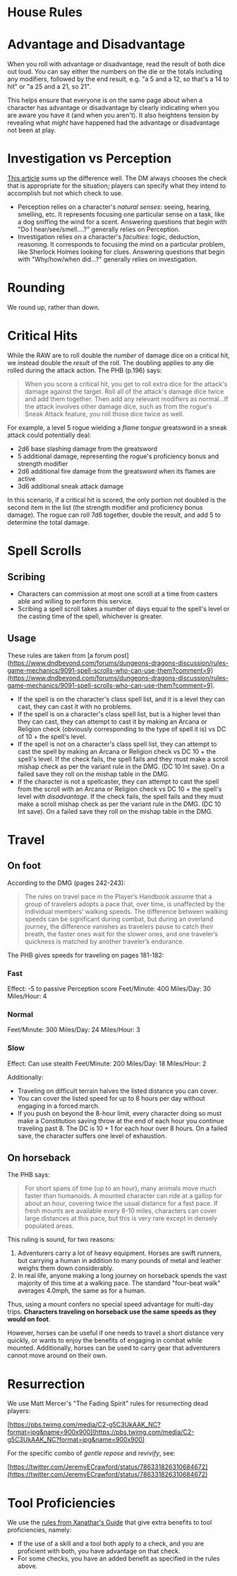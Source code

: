 # House Rules

# Advantage and Disadvantage

When you roll with advantage or disadvantage, read the result of both dice out loud. You can say either the numbers on the die or the totals including any modifiers, followed by the end result, e.g. "a 5 and a 12, so that's a 14 to hit" or "a 25 and a 21, so 21".

This helps ensure that everyone is on the same page about when a character has advantage or disadvantage by clearly indicating when you are aware you have it (and when you aren't). It also heightens tension by revealing what *might* have happened had the advantage or disadvantage not been at play.

# Investigation vs Perception

[This article](http://dmsworkshop.com/2019/06/21/dnd-tips-perception-investigation/) sums up the difference well. The DM always chooses the check that is appropriate for the situation; players can specify what they intend to accomplish but not which check to use.

- Perception relies on a character's *natural senses*: seeing, hearing, smelling, etc. It represents focusing one particular sense on a task, like a dog sniffing the wind for a scent. Answering questions that begin with "Do I hear/see/smell....?" generally relies on Perception.
- Investigation relies on a character's *faculties*: logic, deduction, reasoning. It corresponds to focusing the mind on a particular problem, like Sherlock Holmes looking for clues. Answering questions that begin with "Why/how/when did...?" generally relies on investigation.

# Rounding

We round up, rather than down.

# Critical Hits

While the RAW are to roll double the *number* of damage dice on a critical hit, we instead double the *result* of the roll. The doubling applies to any die rolled during the attack action. The PHB (p.196) says:

> When you score a critical hit, you get to roll extra dice for the attack's damage against the target. Roll all of the attack's damage dice twice and add them together. Then add any relevant modifiers as normal...If the attack involves other damage dice, such as from the rogue's Sneak Attack feature, you roll those dice twice as well.
> 

For example, a level 5 rogue wielding a *flame tongue* greatsword in a sneak attack could potentially deal:

- 2d6 base slashing damage from the greatsword
- 5 additional damage, representing the rogue's proficiency bonus and strength modifier
- 2d6 additional fire damage from the greatsword when its flames are active
- 3d6 additional sneak attack damage

In this scenario, if a critical hit is scored, the only portion not doubled is the second item in the list (the strength modifier and proficiency bonus damage). The rogue can roll 7d6 together, double the result, and add 5 to determine the total damage.

# Spell Scrolls

## Scribing

- Characters can commission at most one scroll at a time from casters able and willing to perform this service.
- Scribing a spell scroll takes a number of days equal to the spell's level or the casting time of the spell, whichever is greater.

## Usage

These rules are taken from [a forum post](https://www.dndbeyond.com/forums/dungeons-dragons-discussion/rules-game-mechanics/9091-spell-scrolls-who-can-use-them?comment=9](https://www.dndbeyond.com/forums/dungeons-dragons-discussion/rules-game-mechanics/9091-spell-scrolls-who-can-use-them?comment=9).

- If the spell is on the character's class spell list, and it is a level they can cast, they can cast it with no problems.
- If the spell is on a character's class spell list, but is a higher level than they can cast, they can attempt to cast it by making an Arcana or Religion check (obviously corresponding to the type of spell it is) vs DC of 10 + the spell's level.
- If the spell is not on a character's class spell list, they can attempt to cast the spell by making an Arcana or Religion check vs DC 10 + the spell's level. If the check fails, the spell fails and they must make a scroll mishap check as per the variant rule in the DMG. (DC 10 Int save). On a failed save they roll on the mishap table in the DMG.
- If the character is not a spellcaster, they can attempt to cast the spell from the scroll with an Arcana or Religion check vs DC 10 + the spell's level *with disadvantage*. If the check fails, the spell fails and they must make a scroll mishap check as per the variant rule in the DMG. (DC 10 Int save). On a failed save they roll on the mishap table in the DMG.

# Travel

## On foot

According to the DMG (pages 242-243):

> The rules on travel pace in the Player’s Handbook assume that a group of travelers adopts a pace that, over time, is unaffected by the individual members’ walking speeds. The difference between walking speeds can be significant during combat, but during an overland journey, the difference vanishes as travelers pause to catch their breath, the faster ones wait for the slower ones, and one traveler’s quickness is matched by another traveler’s endurance.
> 

The PHB gives speeds for traveling on pages 181-182:

### Fast
Effect: -5 to passive Perception score
Feet/Minute: 400
Miles/Day: 30
Miles/Hour: 4
### Normal
Feet/Minute: 300
Miles/Day: 24
Miles/Hour: 3
### Slow
Effect: Can use stealth
Feet/Minute: 200
Miles/Day: 18
Miles/Hour: 2

Additionally:

- Traveling on difficult terrain halves the listed distance you can cover.
- You can cover the listed speed for up to 8 hours per day without engaging in a forced march.
- If you push on beyond the 8-hour limit, every character doing so must make a Constitution saving throw at the end of each hour you continue traveling past 8. The DC is 10 + 1 for each hour over 8 hours. On a failed save, the character suffers one level of exhaustion.

## On horseback

The PHB says:

> For short spans of time (up to an hour), many animals move much faster than humanoids. A mounted character can ride at a gallop for about an hour, covering twice the usual distance for a fast pace. If fresh mounts are available every 8-10 miles, characters can cover large distances at this pace, but this is very rare except in densely populated areas.
> 

This ruling is sound, for two reasons:

1. Adventurers carry a lot of heavy equipment. Horses are swift runners, but carrying a human in addition to many pounds of metal and leather weighs them down considerably.
2. In real life, anyone making a long journey on horseback spends the vast majority of this time at a walking pace. The standard "four-beat walk" averages 4.0mph, the same as for a human.

Thus, using a mount confers no special speed advantage for multi-day trips. **Characters traveling on horseback use the same speeds as they would on foot**.

However, horses can be useful if one needs to travel a short distance very quickly, or wants to enjoy the benefits of engaging in combat while mounted. Additionally, horses can be used to carry gear that adventurers cannot move around on their own.

# Resurrection

We use Matt Mercer's "The Fading Spirit" rules for resurrecting dead players:

[https://pbs.twimg.com/media/C2-g5C3UkAAK_NC?format=jpg&name=900x900](https://pbs.twimg.com/media/C2-g5C3UkAAK_NC?format=jpg&name=900x900)

For the specific combo of *gentle repose* and *revivify*, see:

[https://twitter.com/JeremyECrawford/status/786331826310684672](https://twitter.com/JeremyECrawford/status/786331826310684672)

# Tool Proficiencies

We use the [rules from Xanathar's Guide](https://5e.tools/variantrules.html#tool%20proficiencies_xge) that give extra benefits to tool proficiencies, namely:

- If the use of a skill and a tool both apply to a check, and you are proficient with both, you have advantage on that check.
- For some checks, you have an added benefit as specified in the rules above.